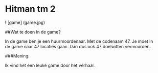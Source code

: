# Hitman tm 2  
! [game] (game.jpg)

##Wat te doen in de game? 

In de game ben je een huurmoordenaar. Met de codenaam 47.
Je moet in de game naar 47 locaties gaan. Dan dus ook 47 doelwitten vermoorden. 

###Mening 

Ik vind het een leuke game door het verhaal.
